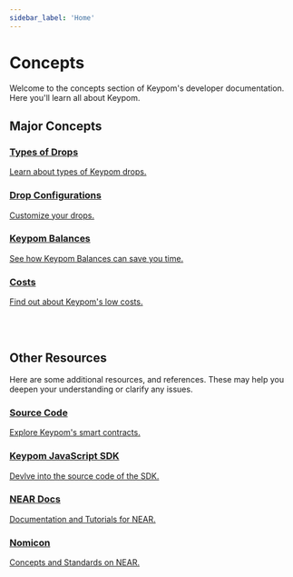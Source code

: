 ```yaml
---
sidebar_label: 'Home'
---
```

# Concepts
Welcome to the concepts section of Keypom's developer documentation. Here you'll learn all about Keypom.

## Major Concepts

<div class="container">
  <div class="row">
    <div class="col">
      <a href="Keypom Protocol/Github Readme/Types of Drops/introduction">
        <div class="card h-100 card-body">
          <div class="card__body">
            <h3 class="small-bottom-padding">Types of Drops</h3>
            <p class="neutraltext">Learn about types of Keypom drops.</p>
          </div>
        </div>
      </a>
    </div>
    <div class="col">
      <a href="Keypom Protocol/Github Readme/Types of Drops/customization-homepage">
        <div class="card h-100 card-body">
          <div class="card__body">
            <h3 class="small-bottom-padding">Drop Configurations</h3>
              <p class="neutraltext">Customize your drops.</p>
          </div>
        </div>
      </a>
    </div>
  </div>
  <div class="row">
    <div class="col">
      <a href="Keypom Protocol/balances">
        <div class="card h-100 card-body">
          <div class="card__body">
            <h3 class="small-bottom-padding">Keypom Balances</h3>
            <p class="neutraltext">See how Keypom Balances can save you time.</p>
          </div>
        </div>
      </a>
    </div>
    <div class="col">
      <a href="Keypom Protocol/Github Readme/costs">
        <div class="card h-100 card-body">
          <div class="card__body">
            <h3 class="small-bottom-padding">Costs</h3>
              <p class="neutraltext">Find out about Keypom's low costs.</p>
          </div>
        </div>
      </a>
    </div>
  </div>
</div>
<br></br>

## Other Resources

Here are some additional resources, and references. These may help you deepen your understanding or clarify any issues.

<div class="container">
  <div class="row">
    <div class="col">
      <a href="https://github.com/keypom/keypom">
        <div class="card h-100 card-body">
          <div class="card__body">
            <h3 class="small-bottom-padding">Source Code</h3>
            <p class="neutraltext">Explore Keypom's smart contracts.</p>
          </div>
        </div>
      </a>
    </div>
    <div class="col">
      <a href="https://github.com/keypom/keypom-js">
        <div class="card h-100 card-body">
          <div class="card__body">
            <h3 class="small-bottom-padding">Keypom JavaScript SDK</h3>
              <p class="neutraltext">Devlve into the source code of the SDK.</p>
          </div>
        </div>
      </a>
    </div>
  </div>
  <div class="row">
    <div class="col">
      <a href="https://docs.near.org/">
        <div class="card h-100 card-body">
          <div class="card__body">
            <h3 class="small-bottom-padding">NEAR Docs</h3>
            <p class="neutraltext">Documentation and Tutorials for NEAR.</p>
          </div>
        </div>
      </a>
    </div>
    <div class="col">
      <a href="https://nomicon.io/">
        <div class="card h-100 card-body">
          <div class="card__body">
            <h3 class="small-bottom-padding">Nomicon</h3>
              <p class="neutraltext">Concepts and Standards on NEAR.</p>
          </div>
        </div>
      </a>
    </div>
  </div>
</div>
